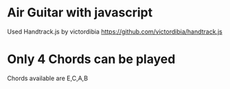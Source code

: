 # Air Guitar with javascript

Used Handtrack.js by victordibia
https://github.com/victordibia/handtrack.js

# Only 4 Chords can be played 
Chords available are E,C,A,B
